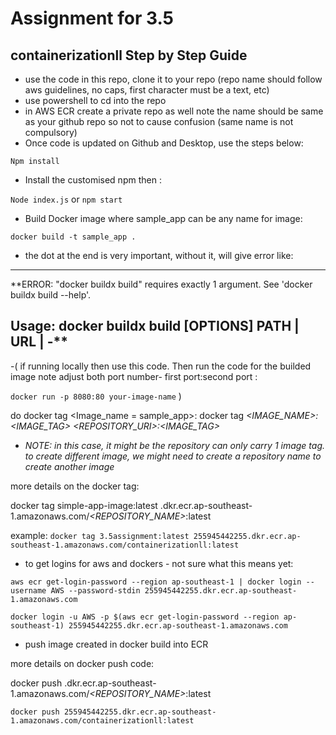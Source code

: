 # Assignment for 3.5
## containerizationll Step by Step Guide

- use the code in this repo, clone it to your repo (repo name should follow aws guidelines, no caps, first character must be a text, etc)
- use powershell to cd into the repo
- in AWS ECR create a private repo as well note the name should be same as your github repo so not to cause confusion (same name is not compulsory)
- Once code is updated on Github and Desktop, use the steps below:
  
`Npm install`

- Install the customised npm then :

`Node index.js` or `npm start`

- Build Docker image where sample_app can be any name for image:
  
`docker build -t sample_app . `

* the dot at the end is very important, without it, will give error like:
---------------------------------------------------------
**ERROR: "docker buildx build" requires exactly 1 argument.
See 'docker buildx build --help'.

Usage:  docker buildx build [OPTIONS] PATH | URL | -**
---------------------------------------------------------

-( if running locally then use this code. Then run the code for the builded image note adjust both port number- first port:second port :

`docker run -p 8080:80 your-image-name`
)

do docker tag <Image_name = sample_app>:
docker tag *<IMAGE_NAME>:<IMAGE_TAG>  <REPOSITORY_URI>:<IMAGE_TAG>*

   -  *NOTE:* _in this case, it might be the repository can only carry 1 image tag. to create different image, we might need to create a repository name to create another image_

more details on the docker tag:

docker tag simple-app-image:latest *<account no.>*.dkr.ecr.ap-southeast-1.amazonaws.com/*<REPOSITORY_NAME>*:latest

example:
`docker tag 3.5assignment:latest 255945442255.dkr.ecr.ap-southeast-1.amazonaws.com/containerizationll:latest`

- to get logins for aws and dockers - not sure what this means yet:

`aws ecr get-login-password --region ap-southeast-1 | docker login --username AWS --password-stdin 255945442255.dkr.ecr.ap-southeast-1.amazonaws.com`

`docker login -u AWS -p $(aws ecr get-login-password --region ap-southeast-1) 255945442255.dkr.ecr.ap-southeast-1.amazonaws.com`

- push image created in docker build into ECR

more details on docker push code:

docker push *<account no.>*.dkr.ecr.ap-southeast-1.amazonaws.com/*<REPOSITORY_NAME>*:latest

`docker push 255945442255.dkr.ecr.ap-southeast-1.amazonaws.com/containerizationll:latest`


